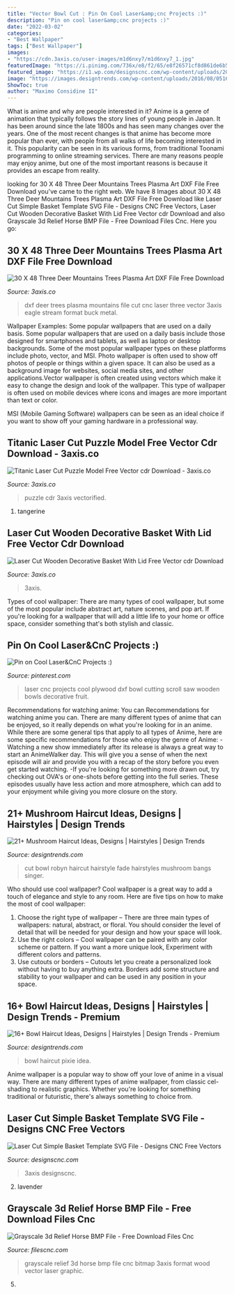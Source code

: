 ```yaml
---
title: "Vector Bowl Cut : Pin On Cool Laser&amp;cnc Projects :)"
description: "Pin on cool laser&amp;cnc projects :)"
date: "2022-03-02"
categories:
- "Best Wallpaper"
tags: ["Best Wallpaper"]
images:
- "https://cdn.3axis.co/user-images/m1d6nxy7/m1d6nxy7_1.jpg"
featuredImage: "https://i.pinimg.com/736x/e8/f2/65/e8f26571cf8d861de6b5c84961067e8b.jpg"
featured_image: "https://i1.wp.com/designscnc.com/wp-content/uploads/2020/07/Laser-Cut-Simple-Basket-Template-SVG-File.jpg"
image: "https://images.designtrends.com/wp-content/uploads/2016/08/05161454/Robyn-Bowl-Cut-Fade-Hairstyle.jpeg"
ShowToc: true
author: "Maximo Considine II"
---
```



What is anime and why are people interested in it?
Anime is a genre of animation that typically follows the story lines of young people in Japan. It has been around since the late 1800s and has seen many changes over the years. One of the most recent changes is that anime has become more popular than ever, with people from all walks of life becoming interested in it. This popularity can be seen in its various forms, from traditional Toonami programming to online streaming services. There are many reasons people may enjoy anime, but one of the most important reasons is because it provides an escape from reality.

	

		
looking for 30 X 48 Three Deer Mountains Trees Plasma Art DXF File Free Download you've came to the right web. We have 8 Images about 30 X 48 Three Deer Mountains Trees Plasma Art DXF File Free Download like Laser Cut Simple Basket Template SVG File - Designs CNC Free Vectors, Laser Cut Wooden Decorative Basket With Lid Free Vector cdr Download and also Grayscale 3d Relief Horse BMP File - Free Download Files Cnc. Here you go:
		
    
## 30 X 48 Three Deer Mountains Trees Plasma Art DXF File Free Download

<img loading=lazy src="https://3axis.co/user-images/m1d6dnd7.jpg" onerror="this.onerror=null;this.src='https://tse4.mm.bing.net/th?id=OIP.FEZ6Rc_5fAiA1_h5lpz5mAHaEo&amp;pid=15.1';" alt="30 X 48 Three Deer Mountains Trees Plasma Art DXF File Free Download">

_Source: 3axis.co_

>dxf deer trees plasma mountains file cut cnc laser three vector 3axis eagle stream format buck metal. 

	

Wallpaper Examples: Some popular wallpapers that are used on a daily basis.
Some popular wallpapers that are used on a daily basis include those designed for smartphones and tablets, as well as laptop or desktop backgrounds. Some of the most popular wallpaper types on these platforms include photo, vector, and MSI. 
Photo wallpaper is often used to show off photos of people or things within a given space. It can also be used as a background image for websites, social media sites, and other applications.Vector wallpaper is often created using vectors which make it easy to change the design and look of the wallpaper. This type of wallpaper is often used on mobile devices where icons and images are more important than text or color. 

MSI (Mobile Gaming Software) wallpapers can be seen as an ideal choice if you want to show off your gaming hardware in a professional way.

    
## Titanic Laser Cut Puzzle Model Free Vector Cdr Download - 3axis.co

<img loading=lazy src="https://3axis.co/user-images/zo9nnr1k.jpg" onerror="this.onerror=null;this.src='https://tse2.mm.bing.net/th?id=OIP.vIorxTPk2vjbV-3glK9LNAHaHa&amp;pid=15.1';" alt="Titanic Laser Cut Puzzle Model Free Vector cdr Download - 3axis.co">

_Source: 3axis.co_

>puzzle cdr 3axis vectorified. 

	

1. tangerine 

    
## Laser Cut Wooden Decorative Basket With Lid Free Vector Cdr Download

<img loading=lazy src="https://cdn.3axis.co/user-images/m1d6nxy7/m1d6nxy7_1.jpg" onerror="this.onerror=null;this.src='https://tse3.mm.bing.net/th?id=OIP.Y1Myt5IaWip0h2TXS_xKpwHaE8&amp;pid=15.1';" alt="Laser Cut Wooden Decorative Basket With Lid Free Vector cdr Download">

_Source: 3axis.co_

>3axis. 

	

Types of cool wallpaper:
There are many types of cool wallpaper, but some of the most popular include abstract art, nature scenes, and pop art. If you're looking for a wallpaper that will add a little life to your home or office space, consider something that's both stylish and classic.

    
## Pin On Cool Laser&amp;CnC Projects :)

<img loading=lazy src="https://i.pinimg.com/736x/e8/f2/65/e8f26571cf8d861de6b5c84961067e8b.jpg" onerror="this.onerror=null;this.src='https://tse4.mm.bing.net/th?id=OIP.OwKsL18jbXobp8I74PbQnwHaFj&amp;pid=15.1';" alt="Pin on Cool Laser&amp;CnC Projects :)">

_Source: pinterest.com_

>laser cnc projects cool plywood dxf bowl cutting scroll saw wooden bowls decorative fruit. 

	

Recommendations for watching anime: You can
Recommendations for watching anime you can. There are many different types of anime that can be enjoyed, so it really depends on what you're looking for in an anime. While there are some general tips that apply to all types of Anime, here are some specific recommendations for those who enjoy the genre of Anime: 
-Watching a new show immediately after its release is always a great way to start an AnimeWalker day. This will give you a sense of when the next episode will air and provide you with a recap of the story before you even get started watching. 
-If you're looking for something more drawn out, try checking out OVA's or one-shots before getting into the full series. These episodes usually have less action and more atmosphere, which can add to your enjoyment while giving you more closure on the story.

    
## 21+ Mushroom Haircut Ideas, Designs | Hairstyles | Design Trends

<img loading=lazy src="https://images.designtrends.com/wp-content/uploads/2016/08/05161454/Robyn-Bowl-Cut-Fade-Hairstyle.jpeg" onerror="this.onerror=null;this.src='https://tse2.mm.bing.net/th?id=OIP.1_2IBtRcFdd7LZe47VoQUAHaKt&amp;pid=15.1';" alt="21+ Mushroom Haircut Ideas, Designs | Hairstyles | Design Trends">

_Source: designtrends.com_

>cut bowl robyn haircut hairstyle fade hairstyles mushroom bangs singer. 

	

Who should use cool wallpaper?
Cool wallpaper is a great way to add a touch of elegance and style to any room. Here are five tips on how to make the most of cool wallpaper: 
1) Choose the right type of wallpaper – There are three main types of wallpapers: natural, abstract, or floral. You should consider the level of detail that will be needed for your design and how your space will look. 
2) Use the right colors – Cool wallpaper can be paired with any color scheme or pattern. If you want a more unique look, Experiment with different colors and patterns. 
3) Use cutouts or borders – Cutouts let you create a personalized look without having to buy anything extra. Borders add some structure and stability to your wallpaper and can be used in any position in your space.

    
## 16+ Bowl Haircut Ideas, Designs | Hairstyles | Design Trends - Premium

<img loading=lazy src="https://images.designtrends.com/wp-content/uploads/2016/07/20182927/Pixie-Bowl-Haircut-Idea.jpg" onerror="this.onerror=null;this.src='https://tse1.mm.bing.net/th?id=OIP.WYnz0ORznedeg49QjevN-AHaHa&amp;pid=15.1';" alt="16+ Bowl Haircut Ideas, Designs | Hairstyles | Design Trends - Premium">

_Source: designtrends.com_

>bowl haircut pixie idea. 

	

Anime wallpaper is a popular way to show off your love of anime in a visual way. There are many different types of anime wallpaper, from classic cel-shading to realistic graphics. Whether you're looking for something traditional or futuristic, there's always something to choice from.

    
## Laser Cut Simple Basket Template SVG File - Designs CNC Free Vectors

<img loading=lazy src="https://i1.wp.com/designscnc.com/wp-content/uploads/2020/07/Laser-Cut-Simple-Basket-Template-SVG-File.jpg" onerror="this.onerror=null;this.src='https://tse4.mm.bing.net/th?id=OIP.4Mu1V0_L7OMbKMmvQqrGpQHaFj&amp;pid=15.1';" alt="Laser Cut Simple Basket Template SVG File - Designs CNC Free Vectors">

_Source: designscnc.com_

>3axis designscnc. 

	

2. lavender 

    
## Grayscale 3d Relief Horse BMP File - Free Download Files Cnc

<img loading=lazy src="https://filescnc.com/wp-content/uploads/2020/04/wp-header-logo-8974.png" onerror="this.onerror=null;this.src='https://tse2.mm.bing.net/th?id=OIP.0BPB6hQTKAnyQ9Ud0d-lcwAAAA&amp;pid=15.1';" alt="Grayscale 3d Relief Horse BMP File - Free Download Files Cnc">

_Source: filescnc.com_

>grayscale relief 3d horse bmp file cnc bitmap 3axis format wood vector laser graphic. 

	

5.

